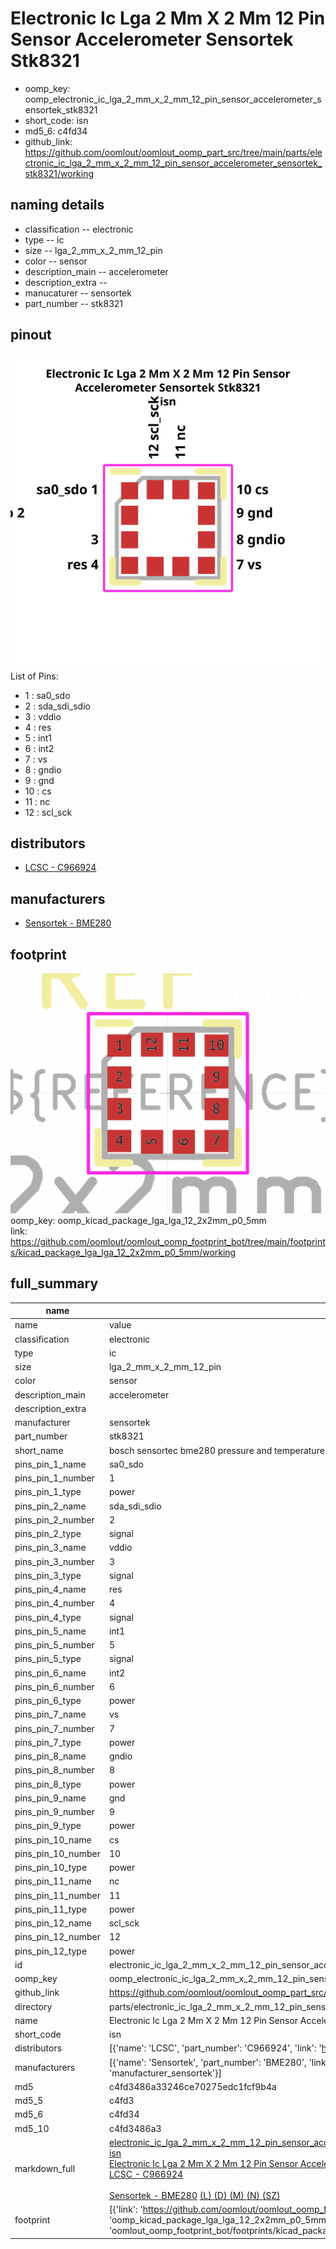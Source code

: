 # Electronic Ic Lga 2 Mm X 2 Mm 12 Pin Sensor Accelerometer Sensortek Stk8321

  
* oomp_key: oomp_electronic_ic_lga_2_mm_x_2_mm_12_pin_sensor_accelerometer_sensortek_stk8321 
* short_code: isn
* md5_6: c4fd34  
* github_link: https://github.com/oomlout/oomlout_oomp_part_src/tree/main/parts/electronic_ic_lga_2_mm_x_2_mm_12_pin_sensor_accelerometer_sensortek_stk8321/working  
## naming details
* classification -- electronic
* type -- ic
* size -- lga_2_mm_x_2_mm_12_pin
* color -- sensor
* description_main -- accelerometer
* description_extra -- 
* manucaturer -- sensortek
* part_number -- stk8321
## pinout
![](working_pinout_600.png)  
List of Pins:

* 1 : sa0_sdo
* 2 : sda_sdi_sdio
* 3 : vddio
* 4 : res
* 5 : int1
* 6 : int2
* 7 : vs
* 8 : gndio
* 9 : gnd
* 10 : cs
* 11 : nc
* 12 : scl_sck
## distributors
* [LCSC - C966924](https://lcsc.com/product-detail/C966924.html)  

## manufacturers
* [Sensortek - BME280](https://www.bosch-sensortec.com/products/environmental-sensors/humidity-sensors-bme280/)  


## footprint

![](footprint/0/working/working_600.png)  
oomp_key: oomp_kicad_package_lga_lga_12_2x2mm_p0_5mm  
link: https://github.com/oomlout/oomlout_oomp_footprint_bot/tree/main/footprints/kicad_package_lga_lga_12_2x2mm_p0_5mm/working  

## full_summary
| name | value | 
| --- | --- | 
| name | value | 
| classification | electronic | 
| type | ic | 
| size | lga_2_mm_x_2_mm_12_pin | 
| color | sensor | 
| description_main | accelerometer | 
| description_extra |  | 
| manufacturer | sensortek | 
| part_number | stk8321 | 
| short_name | bosch sensortec bme280 pressure and temperature sensor | 
| pins_pin_1_name | sa0_sdo | 
| pins_pin_1_number | 1 | 
| pins_pin_1_type | power | 
| pins_pin_2_name | sda_sdi_sdio | 
| pins_pin_2_number | 2 | 
| pins_pin_2_type | signal | 
| pins_pin_3_name | vddio | 
| pins_pin_3_number | 3 | 
| pins_pin_3_type | signal | 
| pins_pin_4_name | res | 
| pins_pin_4_number | 4 | 
| pins_pin_4_type | signal | 
| pins_pin_5_name | int1 | 
| pins_pin_5_number | 5 | 
| pins_pin_5_type | signal | 
| pins_pin_6_name | int2 | 
| pins_pin_6_number | 6 | 
| pins_pin_6_type | power | 
| pins_pin_7_name | vs | 
| pins_pin_7_number | 7 | 
| pins_pin_7_type | power | 
| pins_pin_8_name | gndio | 
| pins_pin_8_number | 8 | 
| pins_pin_8_type | power | 
| pins_pin_9_name | gnd | 
| pins_pin_9_number | 9 | 
| pins_pin_9_type | power | 
| pins_pin_10_name | cs | 
| pins_pin_10_number | 10 | 
| pins_pin_10_type | power | 
| pins_pin_11_name | nc | 
| pins_pin_11_number | 11 | 
| pins_pin_11_type | power | 
| pins_pin_12_name | scl_sck | 
| pins_pin_12_number | 12 | 
| pins_pin_12_type | power | 
| id | electronic_ic_lga_2_mm_x_2_mm_12_pin_sensor_accelerometer_sensortek_stk8321 | 
| oomp_key | oomp_electronic_ic_lga_2_mm_x_2_mm_12_pin_sensor_accelerometer_sensortek_stk8321 | 
| github_link | https://github.com/oomlout/oomlout_oomp_part_src/tree/main/parts/electronic_ic_lga_2_mm_x_2_mm_12_pin_sensor_accelerometer_sensortek_stk8321/working | 
| directory | parts/electronic_ic_lga_2_mm_x_2_mm_12_pin_sensor_accelerometer_sensortek_stk8321 | 
| name | Electronic Ic Lga 2 Mm X 2 Mm 12 Pin Sensor Accelerometer Sensortek Stk8321 | 
| short_code | isn | 
| distributors | [{'name': 'LCSC', 'part_number': 'C966924', 'link': 'https://lcsc.com/product-detail/C966924.html', 'id': 'distributor_lcsc'}] | 
| manufacturers | [{'name': 'Sensortek', 'part_number': 'BME280', 'link': 'https://www.bosch-sensortec.com/products/environmental-sensors/humidity-sensors-bme280/', 'id': 'manufacturer_sensortek'}] | 
| md5 | c4fd3486a33246ce70275edc1fcf9b4a | 
| md5_5 | c4fd3 | 
| md5_6 | c4fd34 | 
| md5_10 | c4fd3486a3 | 
| markdown_full | [electronic_ic_lga_2_mm_x_2_mm_12_pin_sensor_accelerometer_sensortek_stk8321](https://github.com/oomlout/oomlout_oomp_part_src/tree/main/parts/electronic_ic_lga_2_mm_x_2_mm_12_pin_sensor_accelerometer_sensortek_stk8321/working)<br>[isn](https://github.com/oomlout/oomlout_oomp_part_src/tree/main/parts/electronic_ic_lga_2_mm_x_2_mm_12_pin_sensor_accelerometer_sensortek_stk8321/working)<br>[Electronic Ic Lga 2 Mm X 2 Mm 12 Pin Sensor Accelerometer Sensortek Stk8321](https://github.com/oomlout/oomlout_oomp_part_src/tree/main/parts/electronic_ic_lga_2_mm_x_2_mm_12_pin_sensor_accelerometer_sensortek_stk8321/working)<br>[LCSC - C966924<br>](https://lcsc.com/product-detail/C966924.html)<br>[Sensortek - BME280](https://www.bosch-sensortec.com/products/environmental-sensors/humidity-sensors-bme280/) [(L)  ](https://www.lcsc.com/search?q=BME280)[(D)  ](https://www.digikey.com/en/products?keywords=BME280)[(M)  ](https://www.mouser.com/Search/Refine?Keyword=BME280)[(N)  ](https://www.newark.com/search?st=BME280)[(SZ)  ](https://so.szlcsc.com/global.html?k=BME280)<br> | 
| footprint | [{'link': 'https://github.com/oomlout/oomlout_oomp_footprint_bot/tree/main/foootprntss/kicad_package_lga_lga_12_2x2mm_p0_5mm', 'oomp_key': 'oomp_kicad_package_lga_lga_12_2x2mm_p0_5mm', 'directory': 'oomlout_oomp_footprint_bot/footprints/kicad_package_lga_lga_12_2x2mm_p0_5mm//working/working.kicad_mod'}] | 
